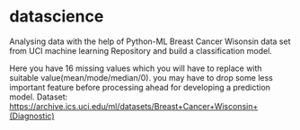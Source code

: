 # datascience
Analysing data with the help of Python-ML
Breast Cancer Wisonsin data set from UCI machine learning Repository and build a classification model.

Here you have 16 missing values which you will have to replace with suitable value(mean/mode/median/0).
you may have to drop some less important feature before processing ahead for developing a prediction model.
Dataset: 
https://archive.ics.uci.edu/ml/datasets/Breast+Cancer+Wisconsin+(Diagnostic)
